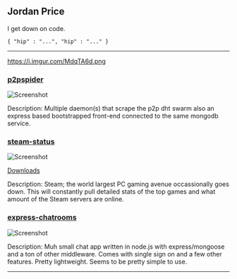 ## Jordan Price

I get down on code.

    { "hip" : "...", "hip" : "..." }
    
* * *

https://i.imgur.com/MdqTA6d.png

### [p2pspider](https://github.com/thejordanprice/p2pspider)

![Screenshot](http://i.imgur.com/Qhae4So.jpg)

Description: Multiple daemon(s) that scrape the p2p dht swarm also an express based bootstrapped front-end connected to the same mongodb service.

### [steam-status](https://github.com/thejordanprice/steam-status)

![Screenshot](https://i.imgur.com/LflN47x.png)

[Downloads](https://github.com/thejordanprice/steam-status/releases)

Description: Steam; the world largest PC gaming avenue occassionally goes down. This will constantly pull detailed stats of the top games and what amount of the Steam servers are online.
    
### [express-chatrooms](https://github.com/thejordanprice/express-chatrooms)

![Screenshot](http://i.imgur.com/PD6HiYe.jpg)
 
Description: Muh small chat app written in node.js with express/mongoose and a ton of other middleware. Comes with single sign on and a few other features. Pretty lightweight. Seems to be pretty simple to use.

* * *
